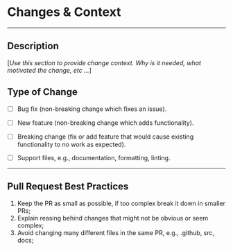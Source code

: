 # Changes & Context

---

## Description
[_Use this section to provide change context. Why is it needed, what motivated the change, etc ..._]

## Type of Change

- [ ] Bug fix (non-breaking change which fixes an issue).
- [ ] New feature (non-breaking change which adds functionality).
- [ ] Breaking change (fix or add feature that would cause existing functionality to no work as expected).
- [ ] Support files, e.g., documentation, formatting, linting.


---

## Pull Request Best Practices

1. Keep the PR as small as possible, if too complex break it down in smaller PRs;
2. Explain reasing behind changes that might not be obvious or seem complex;
3. Avoid changing many different files in the same PR, e.g., .github, src, docs;
